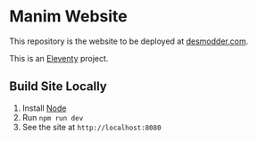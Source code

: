 # Manim Website

This repository is the website to be deployed at [desmodder.com](https://desmodder.com/).

This is an [Eleventy](https://www.11ty.dev/) project.

## Build Site Locally

1. Install [Node](https://nodejs.org/en/download/)
2. Run `npm run dev`
3. See the site at `http://localhost:8080`
